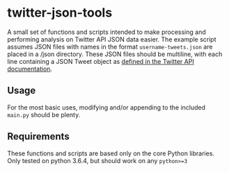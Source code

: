 # twitter-json-tools
A small set of functions and scripts intended to make processing and performing analysis on Twitter API JSON data easier.
The example script assumes JSON files with names in the format `username-tweets.json` are placed in a /json directory.
These JSON files should be multiline, with each line containing a JSON Tweet object as [defined in the Twitter API documentation](https://developer.twitter.com/en/docs/tweets/data-dictionary/overview/tweet-object.html).

## Usage
For the most basic uses, modifying and/or appending to the included `main.py` should be plenty. 

## Requirements
These functions and scripts are based only on the core Python libraries. Only tested on python 3.6.4, but should work on any `python>=3`
